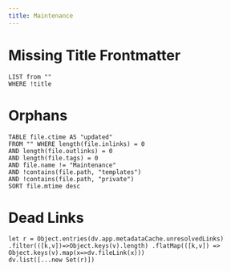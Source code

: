 ```yaml
---
title: Maintenance
---
```

# Missing Title Frontmatter
```dataview
LIST from ""
WHERE !title
```
# Orphans
```dataview
TABLE file.ctime AS "updated"
FROM "" WHERE length(file.inlinks) = 0
AND length(file.outlinks) = 0
AND length(file.tags) = 0
AND file.name != "Maintenance"
AND !contains(file.path, "templates")
AND !contains(file.path, "private")
SORT file.mtime desc
```
# Dead Links
```dataviewjs  
let r = Object.entries(dv.app.metadataCache.unresolvedLinks) .filter(([k,v])=>Object.keys(v).length) .flatMap(([k,v]) => Object.keys(v).map(x=>dv.fileLink(x)))  
dv.list([...new Set(r)])  
```